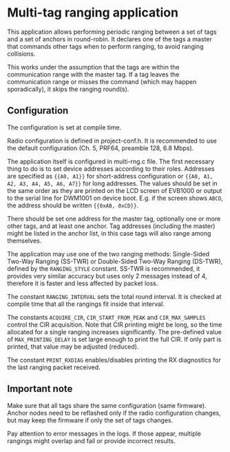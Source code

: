 # Multi-tag ranging application

This application allows performing periodic ranging between a set of tags and a
set of anchors in round-robin. It declares one of the tags a master that
commands other tags when to perform ranging, to avoid ranging collisions.

This works under the assumption that the tags are within the communication
range with the master tag. If a tag leaves the communication range or
misses the command (which may happen sporadically), it skips the ranging round(s).


## Configuration

The configuration is set at compile time.

Radio configuration is defined in project-conf.h. It is recommended to use the
default configuration (Ch. 5, PRF64, preamble 128, 6.8 Mbps).

The application itself is configured in multi-rng.c file. The first necessary
thing to do is to set device addresses according to their roles. Addresses are
specified as `{{A0, A1}}` for short-address configuration or `{{A0, A1, A2, A3, A4, A5, A6, A7}}` 
for long addresses. The values should be set in the same order as they are printed on the
LCD screen of EVB1000 or output to the serial line for DWM1001 on device boot.
E.g. if the screen shows `ABCD`, the address should be written `{{0xAB, 0xCD}}`.

There should be set one address for the master tag, optionally one or more other tags,
and at least one anchor. Tag addresses (including the master) might be listed in the
anchor list, in this case tags will also range among themselves.

The application may use one of the two ranging methods: Single-Sided Two-Way Ranging (SS-TWR) or
Double-Sided Two-Way Ranging (DS-TWR), defined by the `RANGING_STYLE` constant. 
SS-TWR is recommended, it provides very similar accuracy but uses only 2 messages instead of 4,
therefore it is faster and less affected by packet loss.

The constant `RANGING_INTERVAL` sets the total round interval. It is checked at compile time that
all the rangings fit inside that interval.

The constants `ACQUIRE_CIR`, `CIR_START_FROM_PEAK` and `CIR_MAX_SAMPLES` control the CIR acquisition.
Note that CIR printing might be long, so the time allocated for a single ranging increases significantly.
The pre-defined value of `MAX_PRINTING_DELAY` is set large enough to print the full CIR. If only part is printed, that value may be adjusted (reduced).

The constant `PRINT_RXDIAG` enables/disables printing the RX diagnostics for the last ranging packet received.

## Important note
Make sure that all tags share the same configuration (same firmware). Anchor nodes need to be reflashed
only if the radio configuration changes, but may keep the firmware if only the set of tags changes.

Pay attention to error messages in the logs. If those appear, multiple rangings might overlap and fail or provide incorrect results.
